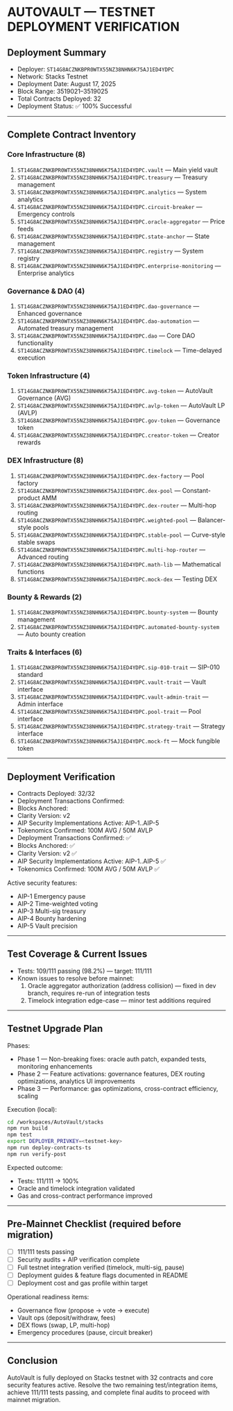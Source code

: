 # AUTOVAULT — TESTNET DEPLOYMENT VERIFICATION

## Deployment Summary

- Deployer: `ST14G8ACZNKBPR0WTX55NZ38NHN6K75AJ1ED4YDPC`  
- Network: Stacks Testnet  
- Deployment Date: August 17, 2025  
- Block Range: 3519021–3519025  
- Total Contracts Deployed: 32  
- Deployment Status: ✅ 100% Successful

---

## Complete Contract Inventory

### Core Infrastructure (8)

1. `ST14G8ACZNKBPR0WTX55NZ38NHN6K75AJ1ED4YDPC.vault` — Main yield vault  
2. `ST14G8ACZNKBPR0WTX55NZ38NHN6K75AJ1ED4YDPC.treasury` — Treasury management  
3. `ST14G8ACZNKBPR0WTX55NZ38NHN6K75AJ1ED4YDPC.analytics` — System analytics  
4. `ST14G8ACZNKBPR0WTX55NZ38NHN6K75AJ1ED4YDPC.circuit-breaker` — Emergency controls  
5. `ST14G8ACZNKBPR0WTX55NZ38NHN6K75AJ1ED4YDPC.oracle-aggregator` — Price feeds  
6. `ST14G8ACZNKBPR0WTX55NZ38NHN6K75AJ1ED4YDPC.state-anchor` — State management  
7. `ST14G8ACZNKBPR0WTX55NZ38NHN6K75AJ1ED4YDPC.registry` — System registry  
8. `ST14G8ACZNKBPR0WTX55NZ38NHN6K75AJ1ED4YDPC.enterprise-monitoring` — Enterprise analytics

### Governance & DAO (4)

1. `ST14G8ACZNKBPR0WTX55NZ38NHN6K75AJ1ED4YDPC.dao-governance` — Enhanced governance  
2. `ST14G8ACZNKBPR0WTX55NZ38NHN6K75AJ1ED4YDPC.dao-automation` — Automated treasury management  
3. `ST14G8ACZNKBPR0WTX55NZ38NHN6K75AJ1ED4YDPC.dao` — Core DAO functionality  
4. `ST14G8ACZNKBPR0WTX55NZ38NHN6K75AJ1ED4YDPC.timelock` — Time-delayed execution

### Token Infrastructure (4)

1. `ST14G8ACZNKBPR0WTX55NZ38NHN6K75AJ1ED4YDPC.avg-token` — AutoVault Governance (AVG)  
2. `ST14G8ACZNKBPR0WTX55NZ38NHN6K75AJ1ED4YDPC.avlp-token` — AutoVault LP (AVLP)  
3. `ST14G8ACZNKBPR0WTX55NZ38NHN6K75AJ1ED4YDPC.gov-token` — Governance token  
4. `ST14G8ACZNKBPR0WTX55NZ38NHN6K75AJ1ED4YDPC.creator-token` — Creator rewards

### DEX Infrastructure (8)

1. `ST14G8ACZNKBPR0WTX55NZ38NHN6K75AJ1ED4YDPC.dex-factory` — Pool factory  
2. `ST14G8ACZNKBPR0WTX55NZ38NHN6K75AJ1ED4YDPC.dex-pool` — Constant-product AMM  
3. `ST14G8ACZNKBPR0WTX55NZ38NHN6K75AJ1ED4YDPC.dex-router` — Multi-hop routing  
4. `ST14G8ACZNKBPR0WTX55NZ38NHN6K75AJ1ED4YDPC.weighted-pool` — Balancer-style pools  
5. `ST14G8ACZNKBPR0WTX55NZ38NHN6K75AJ1ED4YDPC.stable-pool` — Curve-style stable swaps  
6. `ST14G8ACZNKBPR0WTX55NZ38NHN6K75AJ1ED4YDPC.multi-hop-router` — Advanced routing  
7. `ST14G8ACZNKBPR0WTX55NZ38NHN6K75AJ1ED4YDPC.math-lib` — Mathematical functions  
8. `ST14G8ACZNKBPR0WTX55NZ38NHN6K75AJ1ED4YDPC.mock-dex` — Testing DEX

### Bounty & Rewards (2)

1. `ST14G8ACZNKBPR0WTX55NZ38NHN6K75AJ1ED4YDPC.bounty-system` — Bounty management  
2. `ST14G8ACZNKBPR0WTX55NZ38NHN6K75AJ1ED4YDPC.automated-bounty-system` — Auto bounty creation

### Traits & Interfaces (6)

1. `ST14G8ACZNKBPR0WTX55NZ38NHN6K75AJ1ED4YDPC.sip-010-trait` — SIP-010 standard  
2. `ST14G8ACZNKBPR0WTX55NZ38NHN6K75AJ1ED4YDPC.vault-trait` — Vault interface  
3. `ST14G8ACZNKBPR0WTX55NZ38NHN6K75AJ1ED4YDPC.vault-admin-trait` — Admin interface  
4. `ST14G8ACZNKBPR0WTX55NZ38NHN6K75AJ1ED4YDPC.pool-trait` — Pool interface  
5. `ST14G8ACZNKBPR0WTX55NZ38NHN6K75AJ1ED4YDPC.strategy-trait` — Strategy interface  
6. `ST14G8ACZNKBPR0WTX55NZ38NHN6K75AJ1ED4YDPC.mock-ft` — Mock fungible token

---

## Deployment Verification

- Contracts Deployed: 32/32 
- Deployment Transactions Confirmed: 
- Blocks Anchored: 
- Clarity Version: v2 
- AIP Security Implementations Active: AIP-1..AIP-5 
- Tokenomics Confirmed: 100M AVG / 50M AVLP
- Deployment Transactions Confirmed: ✅  
- Blocks Anchored: ✅  
- Clarity Version: v2 ✅  
- AIP Security Implementations Active: AIP-1..AIP-5 ✅  
- Tokenomics Confirmed: 100M AVG / 50M AVLP ✅

Active security features:

- AIP-1 Emergency pause  
- AIP-2 Time-weighted voting  
- AIP-3 Multi-sig treasury  
- AIP-4 Bounty hardening  
- AIP-5 Vault precision

---

## Test Coverage & Current Issues

- Tests: 109/111 passing (98.2%) — target: 111/111  
- Known issues to resolve before mainnet:
    1. Oracle aggregator authorization (address collision) — fixed in dev branch, requires re-run of integration tests  
    2. Timelock integration edge-case — minor test additions required

---

## Testnet Upgrade Plan

Phases:

- Phase 1 — Non-breaking fixes: oracle auth patch, expanded tests, monitoring enhancements  
- Phase 2 — Feature activations: governance features, DEX routing optimizations, analytics UI improvements  
- Phase 3 — Performance: gas optimizations, cross-contract efficiency, scaling

Execution (local):

```bash
cd /workspaces/AutoVault/stacks
npm run build
npm test
export DEPLOYER_PRIVKEY=<testnet-key>
npm run deploy-contracts-ts
npm run verify-post
```

Expected outcome:

- Tests: 111/111 → 100%  
- Oracle and timelock integration validated  
- Gas and cross-contract performance improved

---

## Pre-Mainnet Checklist (required before migration)

- [ ] 111/111 tests passing  
- [ ] Security audits + AIP verification complete  
- [ ] Full testnet integration verified (timelock, multi-sig, pause)  
- [ ] Deployment guides & feature flags documented in README  
- [ ] Deployment cost and gas profile within target

Operational readiness items:

- Governance flow (propose → vote → execute)  
- Vault ops (deposit/withdraw, fees)  
- DEX flows (swap, LP, multi-hop)  
- Emergency procedures (pause, circuit breaker)

---

## Conclusion

AutoVault is fully deployed on Stacks testnet with 32 contracts and core security features active. Resolve the two remaining test/integration items, achieve 111/111 tests passing, and complete final audits to proceed with mainnet migration.
